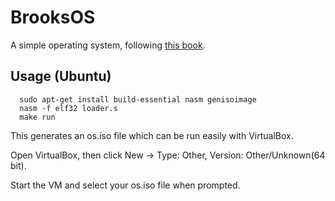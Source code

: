 # BrooksOS
A simple operating system, following [this book](http://littleosbook.github.io/).

## Usage (Ubuntu)
```  
  sudo apt-get install build-essential nasm genisoimage
  nasm -f elf32 loader.s
  make run
```


This generates an os.iso file which can be run easily with VirtualBox.


Open VirtualBox, then click New -> Type: Other, Version: Other/Unknown(64 bit).

Start the VM and select your os.iso file when prompted.
